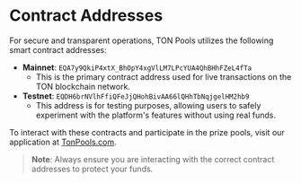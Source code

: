 # Contract Addresses

For secure and transparent operations, TON Pools utilizes the following smart contract addresses:

* **Mainnet**: `EQA7y9QkiP4xtX_BhOpY4xgVlLM7LPcYUA4QhBHhFZeL4fTa`
  * This is the primary contract address used for live transactions on the TON blockchain network.
* **Testnet**: `EQDH6brNVlhFfiQFeJjQHohBivAA66lQHhTbNqjgelHM2hb9`
  * This address is for testing purposes, allowing users to safely experiment with the platform's features without using real funds.

To interact with these contracts and participate in the prize pools, visit our application at [TonPools.com](https://tonpools.com).

> **Note**: Always ensure you are interacting with the correct contract addresses to protect your funds.
